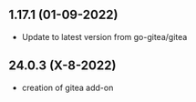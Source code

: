 
## 1.17.1 (01-09-2022)
- Update to latest version from go-gitea/gitea
## 24.0.3 (X-8-2022)

- creation of gitea add-on
